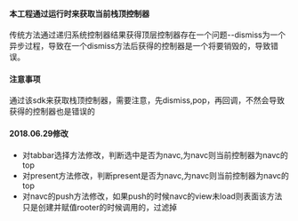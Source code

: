 
#### 本工程通过运行时来获取当前栈顶控制器
传统方法通过递归系统控制器结果获得顶层控制器存在一个问题--dismiss为一个异步过程，导致在一个dismiss方法后获得的控制器是一个将要销毁的，导致错误。

#### 注意事项
通过该sdk来获取栈顶控制器，需要注意，先dismiss,pop，再回调，不然会导致获得的控制器也是错误的


#### 2018.06.29修改
* 对tabbar选择方法修改，判断选中是否为navc,为navc则当前控制器为navc的top
* 对present方法修改，判断present是否为navc,为navc则当前控制器为navc的top
* 对navc的push方法修改，如果push的时候navc的view未load则表面该方法只是创建并赋值rooter的时候调用的，过滤掉
